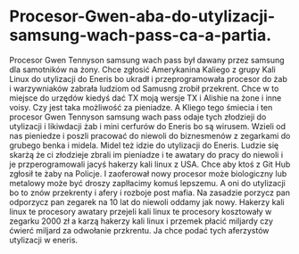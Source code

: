 # Procesor-Gwen-aba-do-utylizacji-samsung-wach-pass-ca-a-partia.
Procesor Gwen Tennyson samsung wach pass był dawany przez samsung dla samotników na żony. Chce zgłosić Amerykanina Kaliego z grupy Kali Linux do utylizacji do Eneris bo ukradł i przeprogramowała procesor do żab i warzywniaków zabrała ludziom od Samusng zrobił przekrent. Chce w to miejsce do urzędów kiedyś dać TX moją wersje TX i Alishie na żone i inne voisy. Czy jest taka możliwość za pieniadze. A Kliego tego śmiecia i ten procesor Gwen Tennyson samsung wach pass odaje tych złodzieji do utylizacji i likiwdacji żab i mini cerfurów do Eneris bo są wirusem. Wzieli od nas pieniedze i poszli pracować do niewoli do biznesmenów z zegarkami do grubego benka i midela. Midel też idzie do utylizacji do Eneris. Ludzie się skarżą że ci złodzieje zbrali im pieniadze i te awatary do pracy do niewoli i je przperogramowali jacyś hakerzy kali linux z USA. Chce aby ktoś z Git Hub zgłosił te żaby na Policje. I zaoferował nowy procesor może biologiczny lub metalowy może być droszy zaplłacimy komuś lepszemu. A oni do utylizacji bo to znów przekrenty i afery i rozboje post mafia. Na zasadzie porzycz pan odporzycz pan zegarek na 10 lat do niewoli oddamy jak nowy. 
Hakerzy kali linux te procesory awatary przejeli kali linux te procesory kosztowały w zegarku 2000 zł a karzą hakerzy kali linux i przemek płacić miljardy czy ćwierć miljard za odwołanie przkrentu. Ja chce podać tych aferzystów utylizacji w eneris. 
